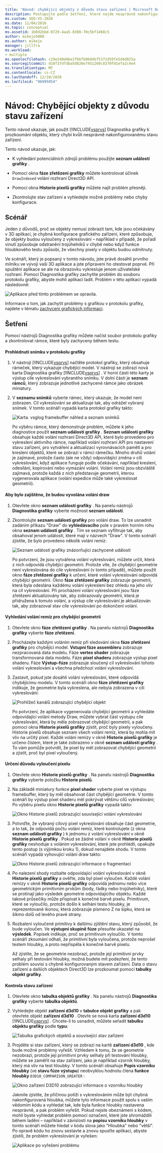 ```yaml
---
title: 'Návod: chybějící objekty z důvodu stavu zařízení | Microsoft Docs'
description: Postupujte podle šetření, které najde nesprávně nakonfigurovaný stav zařízení. Zobrazuje použití seznamu událostí grafiky, fází zřetězení grafiky a Historie pixelů grafiky.
ms.custom: SEO-VS-2020
ms.date: 11/04/2016
ms.topic: conceptual
ms.assetid: 1b0d2bbd-0729-4aa5-8308-70c5bf1468c5
author: mikejo5000
ms.author: mikejo
manager: jillfra
ms.workload:
- multiple
ms.openlocfilehash: c29e240d4be2f66fb0684bf5372d59fe5d4d825a
ms.sourcegitcommit: d10f37dfdba5d826e7451260c8370fd1efa2c4e4
ms.translationtype: MT
ms.contentlocale: cs-CZ
ms.lasthandoff: 12/10/2020
ms.locfileid: "96995054"
---
```

# <a name="walkthrough-missing-objects-due-to-device-state"></a>Návod: Chybějící objekty z důvodu stavu zařízení
Tento návod ukazuje, jak použít [!INCLUDE[vsprvs](../../code-quality/includes/vsprvs_md.md)] Diagnostika grafiky k prozkoumání objektu, který chybí kvůli nesprávně nakonfigurovanému stavu zařízení.

 Tento návod ukazuje, jak:

- K vyhledání potenciálních zdrojů problému použijte **seznam událostí grafiky** .

- Pomocí okna **fáze zřetězení grafiky** můžete kontrolovat účinek `DrawIndexed` volání rozhraní Direct3D API.

- Pomocí okna **Historie pixelů grafiky** můžete najít problém přesněji.

- Zkontrolujte stav zařízení a vyhledejte možné problémy nebo chyby konfigurace.

## <a name="scenario"></a>Scénář
 Jeden z důvodů, proč se objekty nemusí zobrazit tam, kde jsou očekávány v 3D aplikaci, je chybná konfigurace grafického zařízení, které způsobuje, že objekty budou vyloučeny z vykreslování – například v případě, že pořadí vinutí způsobuje odstranění trojúhelníků v chybě nebo když funkce hloubkového testu způsobí, že všechny pixely v objektu budou odmítnuty.

 Ve scénáři, který je popsaný v tomto návodu, jste právě dosáhli prvního milníku ve vývoji vaší 3D aplikace a jste připraveni ho otestovat poprvé. Při spuštění aplikace se ale na obrazovku vykresluje jenom uživatelské rozhraní. Pomocí Diagnostika grafiky zachytíte problém do souboru protokolu grafiky, abyste mohli aplikaci ladit. Problém v této aplikaci vypadá následovně:

 ![Aplikace před tímto problémem se opravila.](media/vsg_walkthru1_firstview.png "vsg_walkthru1_firstview")

 Informace o tom, jak zachytit problémy s grafikou v protokolu grafiky, najdete v tématu [zachycení grafických informací](capturing-graphics-information.md).

## <a name="investigation"></a>Šetření
 Pomocí nástrojů Diagnostika grafiky můžete načíst soubor protokolu grafiky a zkontrolovat rámce, které byly zachyceny během testu.

#### <a name="to-examine-a-frame-in-a-graphics-log"></a>Prohlédnutí snímku v protokolu grafiky

1. V nástroji [!INCLUDE[vsprvs](../../code-quality/includes/vsprvs_md.md)] načtěte protokol grafiky, který obsahuje rámeček, který vykazuje chybějící model. V nástroji se zobrazí nová karta Diagnostika grafiky [!INCLUDE[vsprvs](../../code-quality/includes/vsprvs_md.md)] . V horní části této karty je výstup cíle vykreslování vybraného snímku. V dolní části je **seznam rámců**, který zobrazuje jednotlivé zachycené rámce jako obrázek miniatury.

2. V **seznamu snímků** vyberte rámec, který ukazuje, že model není zobrazen. Cíl vykreslování se aktualizuje tak, aby odrážel vybraný snímek. V tomto scénáři vypadá karta protokol grafiky takto:

    ![Karta. vsglog framebuffer náhled a seznam snímků](media/vsg_walkthru1_experiment.png "vsg_walkthru1_experiment")

   Po výběru rámce, který demonstruje problém, můžete k jeho diagnostice použít **seznam událostí grafiky** . **Seznam událostí grafiky** obsahuje každé volání rozhraní Direct3D API, které bylo provedeno pro vykreslení aktivního rámce, například volání rozhraní API pro nastavení stavu zařízení, pro vytváření a aktualizaci vyrovnávacích pamětí a pro kreslení objektů, které se zobrazí v rámci rámečku. Mnoho druhů volání je zajímavé, protože často (ale ne vždy) odpovídající změna v cíli vykreslování, když aplikace funguje podle očekávání, například kreslení, odesílání, kopírování nebo vymazání volání. Volání remíz jsou obzvláště zajímavá, protože každá z nich představuje geometrii, kterou vygenerovala aplikace (volání expedice může také vykreslovat geometrii).

#### <a name="to-ensure-that-draw-calls-are-being-made"></a>Aby bylo zajištěno, že budou vyvolána volání draw

1. Otevřete okno **seznam událostí grafiky** . Na panelu nástrojů **Diagnostika grafiky** vyberte možnost **seznam událostí**.

2. Zkontrolujte **seznam událostí grafiky** pro volání draw. To lze usnadnit zadáním příkazu "Draw" do **vyhledávacího** pole v pravém horním rohu okna **seznam událostí grafiky** . Tím se seznam vyfiltruje tak, aby obsahoval jenom události, které mají v názvech "Draw". V tomto scénáři zjistíte, že bylo provedeno několik volání remíz:

    ![Seznam událostí grafiky znázorňující zachycené události](media/vsg_walkthru1_.png "vsg_walkthru1_")

   Po potvrzení, že jsou vytvářena volání vykreslování, můžete určit, která z nich odpovídá chybějící geometrii. Protože víte, že chybějící geometrie není vykreslována do cíle vykreslování (v tomto případě), můžete použít okno **fáze zřetězení grafiky** k určení, které volání vykreslování odpovídá chybějící geometrii. Okno **fáze zřetězení grafiky** zobrazuje geometrii, která byla odeslána každému volání vykreslení bez ohledu na jeho vliv na cíl vykreslování. Při procházení volání vykreslování jsou fáze zřetězení aktualizovány tak, aby zobrazovaly geometrii, která je přidružena k tomuto volání, a výstup cíle vykreslování je aktualizován tak, aby zobrazoval stav cíle vykreslování po dokončení volání.

#### <a name="to-find-the-draw-call-for-the-missing-geometry"></a>Vyhledání volání remíz pro chybějící geometrii

1. Otevřete okno **fáze zřetězení grafiky** . Na panelu nástrojů **Diagnostika grafiky** vyberte **fáze zřetězení**.

2. Procházejte každým voláním remíz při sledování okna **fáze zřetězení grafiky** pro chybějící model. **Vstupní fáze assembleru** zobrazuje nezpracovaná data modelu. Fáze **vertex shader** zobrazuje transformovaná data modelu. Fáze **pixel shaderu** zobrazuje výstup pixel shaderu. Fáze **Výstup-fúze** zobrazuje sloučený cíl vykreslování tohoto volání vykreslování a všechna předchozí volání vykreslování.

3. Zastavit, pokud jste dosáhli volání vykreslování, které odpovídá chybějícímu modelu. V tomto scénáři okno **fáze zřetězení grafiky** indikuje, že geometrie byla vykreslena, ale nebyla zobrazena v cíli vykreslování:

    ![Prohlížeč kanálů zobrazující chybějící objekt](media/vsg_walkthru1_pipeline.png "vsg_walkthru1_pipeline")

   Po potvrzení, že aplikace vygenerovala chybějící geometrii a vyhledáte odpovídající volání metody Draw, můžete vybrat část výstupu cíle vykreslování, která by měla zobrazovat chybějící geometrii, a pak pomocí okna **Historie pixelů grafiky** zjistit, proč byly pixely vyloučeny. Historie pixelů obsahuje seznam všech volání remíz, která by mohla mít vliv na určitý pixel. Každé volání remízy v okně **Historie pixelů grafiky** je určeno číslem, které je také zobrazeno v okně **seznam událostí grafiky** . To vám pomůže potvrdit, že pixel by měl zobrazovat chybějící geometrii a zjistit, proč byl pixel vyloučený.

#### <a name="to-determine-why-the-pixel-was-excluded"></a>Určení důvodu vyloučení pixelu

1. Otevřete okno **Historie pixelů grafiky** . Na panelu nástrojů **Diagnostika grafiky** vyberte položku **Historie pixelů**.

2. Na základě miniatury funkce **pixel shader** vyberte pixel ve výstupu framebuffer, který by měl obsahovat část chybějící geometrie. V tomto scénáři by výstup pixel shaderu měl pokrývat většinu cílů vykreslování; Po výběru pixelu okno **Historie pixelů grafiky** vypadá takto:

    ![Okno Historie pixelů zobrazující související volání vykreslování](media/vsg_walkthru1_hist1.png "vsg_walkthru1_hist1")

3. Potvrďte, že vybraný cílový pixel vykreslování obsahuje část geometrie, a to tak, že odpovídá počtu volání remíz, které kontrolujete (z okna **seznam událostí grafiky** ) k jednomu z volání vykreslování v okně **Historie pixelů grafiky** . Pokud se žádné volání v okně **Historie pixelů grafiky** neshoduje s voláním vykreslování, které jste prohlédli, opakujte tento postup (s výjimkou kroku 1), dokud nenajdete shodu. V tomto scénáři vypadá vyhovující volání draw takto:

    ![Okno Historie pixelů zobrazující informace o fragmentaci](media/vsg_walkthru1_hist2.png "vsg_walkthru1_hist2")

4. Po nalezení shody rozbalte odpovídající volání vykreslování v okně **Historie pixelů grafiky** a ověřte, zda byl pixel vyloučen. Každé volání remízy v okně **Historie pixelů grafiky** odpovídá jednomu nebo více geometrickým primitivním prvkům (body, řádky nebo trojúhelníky), které se protínají jako výsledek geometrie odpovídajícího objektu. Každé takové průsečíky může přispívat k konečné barvě pixelu. Primitivum, které se vyloučilo, protože došlo k selhání testu hloubky, je reprezentované ikonou, která zobrazuje písmeno Z na šipku, která se šikmo dolů od levého pravé strany.

5. Rozbalení vyloučené primitivy k dalšímu zjištění stavu, který způsobil, že bude vyloučen. Ve **výstupní skupině fúze** přesuňte ukazatel na **výsledek**. Popisek indikuje, proč se primitivum vyloučilo. V tomto scénáři zkoumání odhalí, že primitivní byla vyloučena, protože neprošel testem hloubky, a proto nepřispěla k konečné barvě pixelu.

   Až zjistíte, že se geometrie nezobrazí, protože její primitivní prvky selhaly při testování hloubky, možná budete mít podezření, že tento problém souvisí s chybně konfigurovaným stavem zařízení. Data o stavu zařízení a dalších objektech Direct3D lze prozkoumat pomocí **tabulky objekt grafiky**.

#### <a name="to-examine-device-state"></a>Kontrola stavu zařízení

1. Otevřete okno **tabulka objektů grafiky** . Na panelu nástrojů **Diagnostika grafiky** vyberte **tabulka objektů**.

2. Vyhledejte objekt **zařízení d3d10** v **tabulce objekt grafiky** a pak otevřete objekt **zařízení d3d10** . Otevře se nová karta **zařízení d3d10** [!INCLUDE[vsprvs](../../code-quality/includes/vsprvs_md.md)] . Chcete-li to usnadnit, můžete seřadit **tabulku objektu grafiky** podle **typu**:

    ![Tabulka grafických objektů a související stav zařízení](media/vsg_walkthru1_objtable.png "vsg_walkthru1_objtable")

3. Projděte si stav zařízení, který se zobrazí na kartě **zařízení d3d10** , kde bude možné problémy vyřešit. Vzhledem k tomu, že se geometrie nezobrazí, protože její primitivní prvky selhaly při testování hloubky, můžete se zaměřit na stav zařízení, jako je například vzorník hloubky, který má vliv na test hloubky. V tomto scénáři obsahuje **Popis vzorníku hloubky** (ve **stavu fúze výstupu**) neobvyklou hodnotu člena **funkce hloubky** `D3D10_COMPARISON_GREATER` :

    ![Okno zařízení D3D10 zobrazující informace o vzorníku hloubky](media/vsg_walkthru1_devicestate.png "vsg_walkthru1_devicestate")

   Jakmile zjistíte, že příčinou potíží s vykreslováním může být chybná nakonfigurovaná hloubka, můžete tyto informace použít spolu s vaším vědomím kódu a vyhledat tak, kde byla funkce hloubky nastavena nesprávně, a pak problém vyřešit. Pokud nejste obeznámeni s kódem, mohli byste vyhledat problém pomocí označení, které jste shromáždili během ladění – například v závislosti na **popisu vzorníku hloubky** v tomto scénáři můžete hledat v kódu slova jako "Hloubka" nebo "větší". Po opravě kódu ho znovu sestavte a znovu spusťte aplikaci, abyste zjistili, že problém vykreslování je vyřešen:

   ![Aplikace po vyřešení problému](media/vsg_walkthru1_finalview.png "vsg_walkthru1_finalview")
